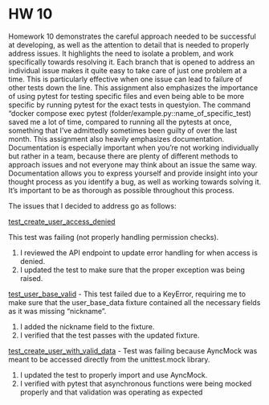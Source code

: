 # HW 10

Homework 10 demonstrates the careful approach needed to be successful at developing, as well as the attention to detail that is needed to properly address issues. It highlights the need to isolate a problem, and work specifically towards resolving it. Each branch that is opened to address an individual issue makes it quite easy to take care of just one problem at a time. This is particularly effective when one issue can lead to failure of other tests down the line. This assignment also emphasizes the importance of using pytest for testing specific files and even being able to be more specific by running pytest for the exact tests in questyion. The command “docker compose exec pytest (folder/example.py::name_of_specific_test) saved me a lot of time, compared to running all the pytests at once, something that I’ve admittedly sometimes been guilty of over the last month. 
This assignment also heavily emphasizes documentation. Documentation is especially important when you’re not working individually but rather in a team, because there are plenty of different methods to approach issues and not everyone may think about an issue the same way. Documentation allows you to express yourself and provide insight into your thought process as you identify a bug, as well as working towards solving it. It’s important to be as thorough as possible throughout this process.

The issues that I decided to address go as follows:

[test_create_user_access_denied](https://github.com/iodunsi/is218-hw10/blob/master/tests/test_api/test_users_api.py)

This test was failing (not properly handling permission checks).
1. I reviewed the API endpoint to update error handling for when access is denied.
2. I updated the test to make sure that the proper exception was being raised.


[test_user_base_valid](https://github.com/iodunsi/is218-hw10/blob/master/tests/test_schemas/test_user_schemas.py) - This test failed due to a KeyError, requiring me to make sure that the user_base_data fixture contained all the necessary fields as it was missing “nickname”.

1. I added the nickname field to the fixture.
2. I verified that the test passes with the updated fixture.

[test_create_user_with_valid_data](https://github.com/iodunsi/is218-hw10/blob/master/tests/test_schemas/test_user_schemas.py) - Test was failing because AyncMock was meant to be accessed directly from the unittest.mock library. 

1. I updated the test to properly import and use AyncMock.
2. I verified with pytest that asynchronous functions were being mocked properly and that validation was operating as expected



